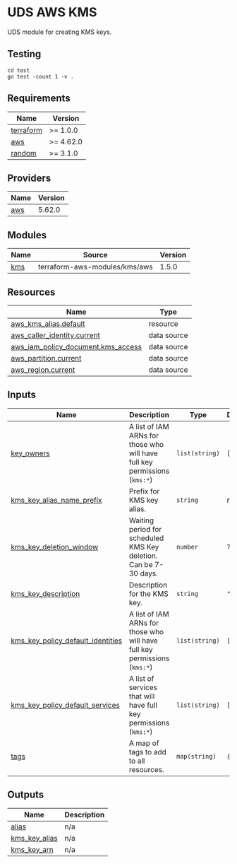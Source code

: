 # UDS AWS KMS
UDS module for creating KMS keys.

## Testing
```
cd test
go test -count 1 -v .
```

<!-- BEGIN_TF_DOCS -->
## Requirements

| Name | Version |
|------|---------|
| <a name="requirement_terraform"></a> [terraform](#requirement\_terraform) | >= 1.0.0 |
| <a name="requirement_aws"></a> [aws](#requirement\_aws) | >= 4.62.0 |
| <a name="requirement_random"></a> [random](#requirement\_random) | >= 3.1.0 |

## Providers

| Name | Version |
|------|---------|
| <a name="provider_aws"></a> [aws](#provider\_aws) | 5.62.0 |

## Modules

| Name | Source | Version |
|------|--------|---------|
| <a name="module_kms"></a> [kms](#module\_kms) | terraform-aws-modules/kms/aws | 1.5.0 |

## Resources

| Name | Type |
|------|------|
| [aws_kms_alias.default](https://registry.terraform.io/providers/hashicorp/aws/latest/docs/resources/kms_alias) | resource |
| [aws_caller_identity.current](https://registry.terraform.io/providers/hashicorp/aws/latest/docs/data-sources/caller_identity) | data source |
| [aws_iam_policy_document.kms_access](https://registry.terraform.io/providers/hashicorp/aws/latest/docs/data-sources/iam_policy_document) | data source |
| [aws_partition.current](https://registry.terraform.io/providers/hashicorp/aws/latest/docs/data-sources/partition) | data source |
| [aws_region.current](https://registry.terraform.io/providers/hashicorp/aws/latest/docs/data-sources/region) | data source |

## Inputs

| Name | Description | Type | Default | Required |
|------|-------------|------|---------|:--------:|
| <a name="input_key_owners"></a> [key\_owners](#input\_key\_owners) | A list of IAM ARNs for those who will have full key permissions (`kms:*`) | `list(string)` | `[]` | no |
| <a name="input_kms_key_alias_name_prefix"></a> [kms\_key\_alias\_name\_prefix](#input\_kms\_key\_alias\_name\_prefix) | Prefix for KMS key alias. | `string` | n/a | yes |
| <a name="input_kms_key_deletion_window"></a> [kms\_key\_deletion\_window](#input\_kms\_key\_deletion\_window) | Waiting period for scheduled KMS Key deletion. Can be 7-30 days. | `number` | `7` | no |
| <a name="input_kms_key_description"></a> [kms\_key\_description](#input\_kms\_key\_description) | Description for the KMS key. | `string` | `""` | no |
| <a name="input_kms_key_policy_default_identities"></a> [kms\_key\_policy\_default\_identities](#input\_kms\_key\_policy\_default\_identities) | A list of IAM ARNs for those who will have full key permissions (`kms:*`) | `list(string)` | `[]` | no |
| <a name="input_kms_key_policy_default_services"></a> [kms\_key\_policy\_default\_services](#input\_kms\_key\_policy\_default\_services) | A list of services that will have full key permissions (`kms:*`) | `list(string)` | `[]` | no |
| <a name="input_tags"></a> [tags](#input\_tags) | A map of tags to add to all resources. | `map(string)` | `{}` | no |

## Outputs

| Name | Description |
|------|-------------|
| <a name="output_alias"></a> [alias](#output\_alias) | n/a |
| <a name="output_kms_key_alias"></a> [kms\_key\_alias](#output\_kms\_key\_alias) | n/a |
| <a name="output_kms_key_arn"></a> [kms\_key\_arn](#output\_kms\_key\_arn) | n/a |
<!-- END_TF_DOCS -->